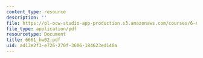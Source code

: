```yaml
---
content_type: resource
description: ''
file: https://ol-ocw-studio-app-production.s3.amazonaws.com/courses/6-661-receivers-antennas-and-signals-spring-2003/ad13e2f3e726270f3606184623ed140a_6661_hw02.pdf
file_type: application/pdf
resourcetype: Document
title: 6661_hw02.pdf
uid: ad13e2f3-e726-270f-3606-184623ed140a
---
```

